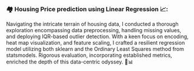 ### 🏘️ Housing Price prediction using Linear Regression 📈:

Navigating the intricate terrain of housing data, I conducted a thorough exploration encompassing data preprocessing, handling missing values, and deploying IQR-based outlier detection. With a keen focus on encoding, heat map visualization, and feature scaling, I crafted a resilient regression model utilizing both sklearn and the Ordinary Least Squares method from statsmodels. Rigorous evaluation, incorporating established metrics, enriched the depth of this data-centric odyssey. 🏡📊
